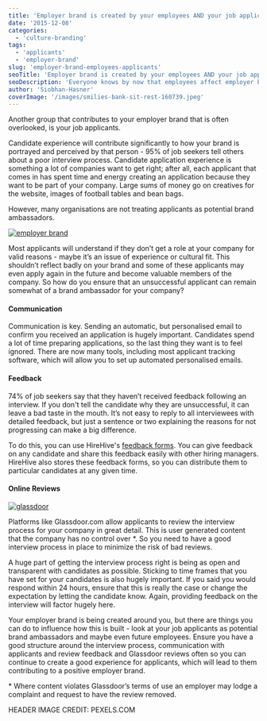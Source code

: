 ```yaml
---
title: 'Employer brand is created by your employees AND your job applicants'
date: '2015-12-08'
categories:
  - 'culture-branding'
tags:
  - 'applicants'
  - 'employer-brand'
slug: 'employer-brand-employees-applicants'
seoTitle: 'Employer brand is created by your employees AND your job applicants'
seoDescription: 'Everyone knows by now that employees affect employer brand. But have you though about how job applicants affect your employer brand?'
author: 'Siobhan-Hasner'
coverImage: '/images/smilies-bank-sit-rest-160739.jpeg'
---
```


Another group that contributes to your employer brand that is often overlooked, is your job applicants.

Candidate experience will contribute significantly to how your brand is portrayed and perceived by that person - 95% of job seekers tell others about a poor interview process. Candidate application experience is something a lot of companies want to get right; after all, each applicant that comes in has spent time and energy creating an application because they want to be part of your company. Large sums of money go on creatives for the website, images of football tables and bean bags.

However, many organisations are not treating applicants as potential brand ambassadors.

[![employer brand](/images/old-style-telephone.jpg)](http://hirehive.io/wp-content/uploads/sites/1/2015/12/Old-Style-telephone.jpg)

Most applicants will understand if they don’t get a role at your company for valid reasons - maybe it’s an issue of experience or cultural fit. This shouldn’t reflect badly on your brand and some of these applicants may even apply again in the future and become valuable members of the company. So how do you ensure that an unsuccessful applicant can remain somewhat of a brand ambassador for your company?

#### **Communication**

Communication is key. Sending an automatic, but personalised email to confirm you received an application is hugely important. Candidates spend a lot of time preparing applications, so the last thing they want is to feel ignored. There are now many tools, including most applicant tracking software, which will allow you to set up automated personalised emails.

#### **Feedback**

74% of job seekers say that they haven’t received feedback following an interview. If you don't tell the candidate why they are unsuccessful, it can leave a bad taste in the mouth. It’s not easy to reply to all interviewees with detailed feedback, but just a sentence or two explaining the reasons for not progressing can make a big difference.

To do this, you can use HireHive's [feedback forms](http://support.hirehive.io/managing-candidates/candidate-feedback). You can give feedback on any candidate and share this feedback easily with other hiring managers. HireHive also stores these feedback forms, so you can distribute them to particular candidates at any given time.

#### **Online Reviews**

[![glassdoor](/images/glassdoor.png)](http://hirehive.io/wp-content/uploads/sites/1/2015/12/glassdoor.png)

Platforms like Glassdoor.com allow applicants to review the interview process for your company in great detail. This is user generated content that the company has no control over \*. So you need to have a good interview process in place to minimize the risk of bad reviews.

A huge part of getting the interview process right is being as open and transparent with candidates as possible. Sticking to time frames that you have set for your candidates is also hugely important. If you said you would respond within 24 hours, ensure that this is really the case or change the expectation by letting the candidate know. Again, providing feedback on the interview will factor hugely here.

Your employer brand is being created around you, but there are things you can do to influence how this is built - look at your job applicants as potential brand ambassadors and maybe even future employees. Ensure you have a good structure around the interview process, communication with applicants and review feedback and Glassdoor reviews often so you can continue to create a good experience for applicants, which will lead to them contributing to a positive employer brand.

\* Where content violates Glassdoor’s terms of use an employer may lodge a complaint and request to have the review removed.

HEADER IMAGE CREDIT: PEXELS.COM
